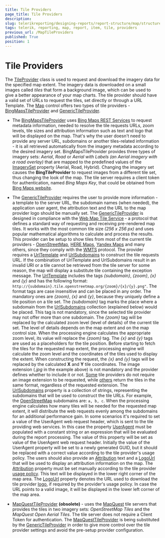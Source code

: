 ```yaml
---
title: Tile Providers
page_title: Tile Providers 
description: 
slug: telerikreporting/designing-reports/report-structure/map/structure/tile-providers
tags: telerik, reporting, map, report, item, tile, providers
previous_url: /MapTileProviders
published: True
position: 1
---
```


# Tile Providers

The [TileProvider](/reporting/api/Telerik.Reporting.TileProvider) class is used to request and download the imagery data for the specified map extent. The imagery data is downloaded on a small images called *tiles* that form a background image, which can be used to give a better appearance of your map charts. The tile provider should have a valid set of URLs to request the tiles, set directly or through a URL Template. The [Map](/reporting/api/Telerik.Reporting.Map) control offers two types of tile providers - [BingMapsTileProvider](/reporting/api/Telerik.Reporting.BingMapsTileProvider) and [GenericTileProvider](/reporting/api/Telerik.Reporting.GenericTileProvider). 

* The [BingMapsTileProvider](/reporting/api/Telerik.Reporting.BingMapsTileProvider) uses [Bing Maps REST Services](http://msdn.microsoft.com/en-us/library/ff701713.aspx) to request metadata information, needed to resolve the tile requests URLs, zoom levels, tile sizes and attribution information such as text and logo that will be displayed on the map. That's why the user doesn't need to provide any server URL, subdomains or another tiles-related information - it is all retrieved automatically from the imagery metadata according to the desired imagery set. BingMapsTileProvider provides three types of imagery sets: *Aerial*, *Road* or *Aerial with Labels (an Aerial imagery with a road overlay)* that are mapped to the predefined values of the [ImagerySet](/reporting/api/Telerik.Reporting.ImagerySet) property (Aerial, Road, Hybrid). Changing the imagery set causes the __BingTileProvider__ to request images from a different tile set, thus changing the look of the map. The tile server requires a client token for authentication, named *Bing Maps Key*, that could be obtained from [Bing Maps website](http://www.microsoft.com/maps/create-a-bing-maps-key.aspx). 

* The [GenericTileProvider](/reporting/api/Telerik.Reporting.GenericTileProvider) requires the user to provide more information - a template to the server URL, the subdomain names (when needed), the application user agent, the attribution text and the URL to the map provider logo should be manually set. The [GenericTileProvider](/reporting/api/Telerik.Reporting.GenericTileProvider) is designed in compliance with the [Web Map Tile Service](http://en.wikipedia.org/wiki/Web_Map_Tile_Service) - a protocol that defines a standard way of requesting and receiving pre-rendered map tiles. It works with the most common tile size *(256 x 256 px)* and uses popular mathematical algorithms to calculate and process the results. This provider can be setup to show tiles from most of the current tile providers - [OpenStreetMap](http://www.openstreetmap.org), [HERE Maps](http://here.com/), [Yandex Maps](http://maps.yandex.com) and many others, since they comply with the [WMTS](http://en.wikipedia.org/wiki/Web_Map_Tile_Service) protocol. The provider requires a [UrlTemplate](/reporting/api/Telerik.Reporting.GenericTileProvider#Telerik_Reporting_GenericTileProvider_UrlTemplate) and        [UrlSubdomains](/reporting/api/Telerik.Reporting.GenericTileProvider#Telerik_Reporting_GenericTileProvider_UrlSubdomains) to construct the tile requests URL. If the combination of UrlTemplate and UrlSubdomains result in an invalid URI or a tile cannot be retrieved from the tile server for some reason, the map will display a substitute tile containing the exception message. The [UrlTemplate](/reporting/api/Telerik.Reporting.GenericTileProvider#Telerik_Reporting_GenericTileProvider_UrlTemplate) includes the tags *{subdomain}*, *{zoom}*, *{x}* and *{y}* and has the following format:       `http://{subdomain}.tile.openstreetmap.org/{zoom}/{x}/{y}.png"`. The format tags are case insensitive and can be placed in any order. The mandatory ones are *{zoom}*, *{x}* and *{y}*, because they uniquely define a tile position on a tile set. The *{subdomain}* tag marks the place where a subdomain from the [UrlSubdomains](/reporting/api/Telerik.Reporting.GenericTileProvider#Telerik_Reporting_GenericTileProvider_UrlSubdomains) collection (explained below) would be placed. This tag is not mandatory, since the selected tile provider may not offer more than one subdomain. The *{zoom}* tag will be replaced by the calculated zoom level (level of details) of the current tile set. The level of details depends on the map extent and on the map control size. When the processing engine calculates the appropriate zoom level, its value will replace the *{zoom}* tag. The *{x}* and *{y}* tags are used as a placeholders for the tile position. Before starting to fetch the tiles for the requested map extent, the processing engine will calculate the zoom level and the coordinates of the tiles used to display the extent. When constructing the request, the *{x}* and *{y}* tags will be replaced by the calculated __X__ and __Y__ tile coordinates. The image extension (*.jpg* in the example above) is not mandatory and the provider defines whether to include it or not. [Some](http://maptile.maps.svc.ovi.com/maptiler/maptile/newest/normal.day/2/2/1/256/png8) tile providers do not require an image extension to be requested, while [others](http://otile2.mqcdn.com/tiles/1.0.0/map/2/2/1.gif) return the tiles in the same format, regardless of the requested extension. The [UrlSubdomains](/reporting/api/Telerik.Reporting.GenericTileProvider#Telerik_Reporting_GenericTileProvider_UrlSubdomains) property is a collection of strings, representing the subdomains that will be used to construct the tile URLs. For example, the [OpenStreetMap](http://www.openstreetmap.com/) subdomains are: `a, b, c`. When the processing engine calculates how many tiles will be needed for the requested map extent, it will distribute the web requests evenly among the subdomains for an additional performance gain. In some scenarios it's required to set a value of the UserAgent web request header, which is sent to the tile providing web services. In this case the property [UserAgent](/reporting/api/Telerik.Reporting.GenericTileProvider#Telerik_Reporting_GenericTileProvider_UserAgent) must be populated with a constant string or an expression that will be evaluated during the report processing. The value of this property will be set as value of the UserAgent web request header. Initially the value of the UserAgent property will be set to a newly generated GUID, but it should be replaced with a correct value according to the tile provider's usage policy. The users should also provide an [Attribution](/reporting/api/Telerik.Reporting.GenericTileProvider#Telerik_Reporting_GenericTileProvider_Attribution) text and a [LogoUrl](/reporting/api/Telerik.Reporting.GenericTileProvider#Telerik_Reporting_GenericTileProvider_LogoUrl) that will be used to display an attribution information on the map. The [Attribution](/reporting/api/Telerik.Reporting.GenericTileProvider#Telerik_Reporting_GenericTileProvider_Attribution) property must be set manually according to the tile provider [usage policy](http://wiki.openstreetmap.org/wiki/Legal_FAQ). This text will be displayed in the lower right corner of the map area. The [LogoUrl](/reporting/api/Telerik.Reporting.GenericTileProvider#Telerik_Reporting_GenericTileProvider_LogoUrl) property denotes the URL used to download the tile provider [logo](http://wiki.openstreetmap.org/w/images/thumb/7/79/Public-images-osm_logo.svg/32px-Public-images-osm_logo.svg.png), if required by the provider's usage policy. In case the URL points to a valid image, it will be displayed in the lower left corner of the map area. 

* [MapQuestTileProvider](/reporting/api/Telerik.Reporting.MapQuestTileProvider) __(obsolete)__ - uses the [MapQuest](http://www.mapquest.com/) tile servers that provides the tiles in two imagery sets: *OpenStreetMap Tiles* and the *MapQuest Open Aerial Tiles*. The tile server does not require a Client Token for authentication. The [MapQuestTileProvider](/reporting/api/Telerik.Reporting.MapQuestTileProvider) is being substituted by the [GenericTileProvider](/reporting/api/Telerik.Reporting.GenericTileProvider) in order to give more control over the tile provider settings and avoid the pre-setup provider configuration. 

